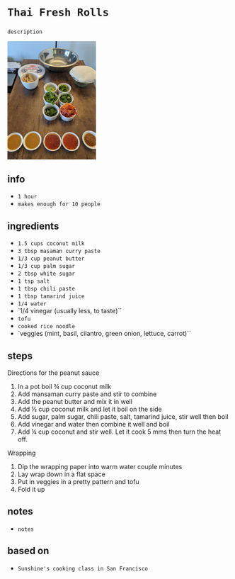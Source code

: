 # `Thai Fresh Rolls`

`description`

<img src="../images/thai_fresh_rolls.jpg" alt="fresh rolls" width="200"/>

## info

* `1 hour`
* `makes enough for 10 people`

## ingredients

* `1.5 cups coconut milk`
* `3 tbsp masaman curry paste`
* `1/3 cup peanut butter`
* `1/3 cup palm sugar`
* `2 tbsp white sugar`
* `1 tsp salt`
* `1 tbsp chili paste`
* `1 tbsp tamarind juice`
* `1/4 water`
* `1/4 vinegar (usually less, to taste)``
* `tofu`
* `cooked rice noodle`
* `veggies (mint, basil, cilantro, green onion, lettuce, carrot)``

## steps

Directions for the peanut sauce

1. In a pot boil ¾ cup coconut milk
2. Add mansaman curry paste and stir to combine
3. Add the peanut butter and mix it in well
4. Add ½ cup coconut milk and let it boil on the side
5. Add sugar, palm sugar, chili paste, salt, tamarind juice, stir well then boil
6. Add vinegar and water then combine it well and boil
7. Add ¼ cup coconut and stir well. Let it cook 5 mms then turn the heat off.

Wrapping

1. Dip the wrapping paper into warm water couple minutes
2. Lay wrap down in a flat space
3. Put in veggies in a pretty pattern and tofu
4. Fold it up


## notes

* `notes`

## based on

* `Sunshine's cooking class in San Francisco`
